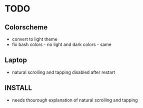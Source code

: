 # TODO

## Colorscheme

* convert to light theme
* fix bash colors - no light and dark colors - same

## Laptop

* natural scrolling and tapping disabled after restart

## INSTALL

* needs thourough explanation of natural scrolling and tapping
